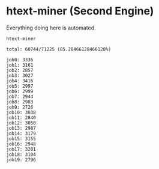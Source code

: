 # htext-miner (Second Engine)

Everything doing here is automated.

```
htext-miner

total: 60744/71225 (85.28466128466128%)

job0: 3336
job1: 3161
job2: 2857
job3: 3027
job4: 3416
job5: 2997
job6: 2999
job7: 2944
job8: 2983
job9: 2726
job10: 3038
job11: 2840
job12: 3050
job13: 2987
job14: 3179
job15: 3155
job16: 2948
job17: 3201
job18: 3104
job19: 2796
```